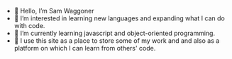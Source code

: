 - 👋 Hello, I’m Sam Waggoner
- 👀 I’m interested in learning new languages and expanding what I can do with code.
- 🌱 I’m currently learning javascript and object-oriented programming.
- 💞️ I use this site as a place to store some of my work and and also as a platform on which I can learn from others' code.

<!---
SamWaggoner/SamWaggoner is a ✨ special ✨ repository because its `README.md` (this file) appears on your GitHub profile.
You can click the Preview link to take a look at your changes.
--->
